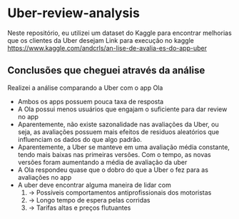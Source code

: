 # Uber-review-analysis
Neste repositório, eu utilizei um dataset do Kaggle para encontrar melhorias que os clientes da Uber desejam
Link para execução no kaggle
https://www.kaggle.com/andcrls/an-lise-de-avalia-es-do-app-uber

## Conclusões que cheguei através da análise
Realizei a análise comparando a Uber com o app Ola
- Ambos os apps possuem pouca taxa de resposta
- A Ola possui menos usuários que engajam o suficiente para dar review no app
- Aparentemente, não existe sazonalidade nas avaliações da Uber, ou seja, as avaliações possuem mais efeitos de residuos aleatórios que influenciam os dados do que algo padrão.
- Aparentemente, a Uber se manteve em uma avaliação média constante, tendo mais baixas nas primeiras versões. Com o tempo, as novas versões foram aumentando a média de avaliação da uber
- A Ola respondeu quase que o dobro do que a Uber o fez para as avaliações no app
- A uber deve encontrar alguma maneira de lidar com
  1. -> Possíveis comportamentos antiprofissionais dos motoristas
  2. -> Longo tempo de espera pelas corridas
  3. -> Tarifas altas e preços flutuantes
